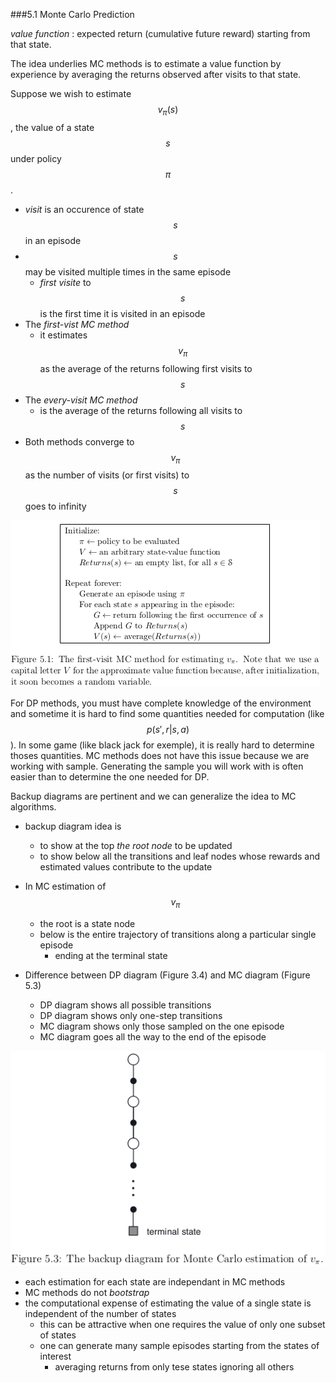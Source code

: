 ###5.1 Monte Carlo Prediction

*value function* : expected return (cumulative future reward) starting from that state.

The idea underlies MC methods is to estimate a value function by experience by averaging 
the returns observed after visits to that state.

Suppose we wish to estimate $$v_{\pi}(s)$$, the value of a state $$s$$ under policy $$\pi$$.
- *visit* is an occurence of state $$s$$ in an episode
- $$s$$ may be visited multiple times in the same episode
  - *first visite* to $$s$$ is the first time it is visited in an episode
- The *first-vist MC method*
  - it estimates $$v_{\pi}$$ as the average of the returns following first visits to $$s$$
- The *every-visit MC method*
  - is the average of the returns following all visits to $$s$$
- Both methods converge to $$v_{\pi}$$ as the number of visits (or first visits) to $$s$$ goes to infinity

![figure 5.1](images/figure5_1.png)

For DP methods, you must have complete knowledge of the environment and sometime it is hard
to find some quantities needed for computation (like $$p(s',r|s,a)$$).
In some game (like black jack for exemple), it is really hard to determine thoses quantities.
MC methods does not have this issue because we are working with sample.
Generating the sample you will work with is often easier than to determine the one needed for
DP.

Backup diagrams are pertinent and we can generalize the idea to MC algorithms.
- backup diagram idea is
  - to show at the top *the root node* to be updated
  - to show below all the transitions and leaf nodes whose rewards and estimated values contribute to the update
- In MC estimation of $$v_{\pi}$$
  - the root is a state node
  - below is the entire trajectory of transitions along a particular single episode
    - ending at the terminal state

- Difference between DP diagram (Figure 3.4) and MC diagram (Figure 5.3)
  - DP diagram shows all possible transitions
  - DP diagram shows only one-step transitions
  - MC diagram shows only those sampled on the one episode
  - MC diagram goes all the way to the end of the episode

![figure 5.3](images/figure5_3.png)

- each estimation for each state are independant in MC methods
- MC methods do not *bootstrap*
- the computational expense of estimating the value of a single state is independent of the number of states
  - this can be attractive when one requires the value of only one subset of states
  - one can generate many sample episodes starting from the states of interest
    - averaging returns from only tese states ignoring all others
